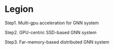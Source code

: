 # Legion

Step1. Multi-gpu acceleration for GNN system

Step2. GPU-centric SSD-based GNN system

Step3. Far-memory-based distributed GNN system
